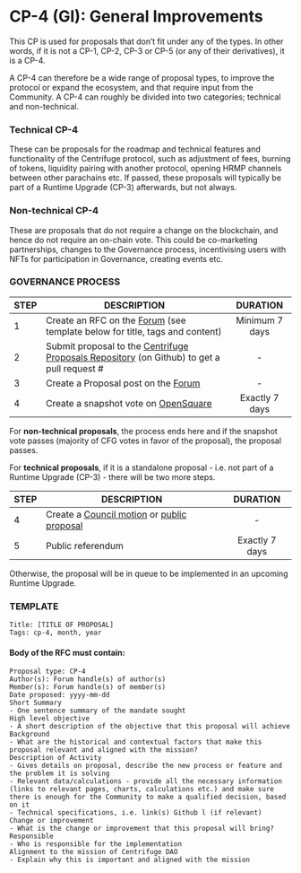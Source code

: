 # CP-4 (GI): General Improvements

This CP is used for proposals that don’t fit under any of the types. In other words, if it is not a CP-1, CP-2, CP-3 or CP-5 (or any of their derivatives), it is a CP-4. 

A CP-4 can therefore be a wide range of proposal types, to improve the protocol or expand the ecosystem, and that require input from the Community. A CP-4 can roughly be divided into two categories; technical and non-technical.

### Technical CP-4

These can be proposals for the roadmap and technical features and functionality of the Centrifuge protocol, such as adjustment of fees, burning of tokens, liquidity pairing with another protocol, opening HRMP channels between other parachains etc. If passed, these proposals will typically be part of a Runtime Upgrade (CP-3) afterwards, but not always.

### Non-technical CP-4
These are proposals that do not require a change on the blockchain, and hence do not require an on-chain vote. This could be co-marketing partnerships, changes to the Governance process, incentivising users with NFTs for participation in Governance, creating events etc.

### GOVERNANCE PROCESS

|STEP|DESCRIPTION|DURATION|
| --- | --- | :---: |
|1|Create an RFC on the [Forum](https://gov.centrifuge.io/c/cfg-governance/request-for-comments/37) (see template below for title, tags and content)|Minimum 7 days|
|2|Submit proposal to the [Centrifuge Proposals Repository](https://github.com/centrifuge/cps) (on Github) to get a pull request #|-|
|3|Create a Proposal post on the [Forum](https://gov.centrifuge.io/c/cfg-governance/chain-governance/18)|-|
|4|Create a snapshot vote on [OpenSquare](https://voting.opensquare.io/space/centrifuge)|Exactly 7 days|

For **non-technical proposals**, the process ends here and if the snapshot vote passes (majority of CFG votes in favor of the proposal), the proposal passes. 

For **technical proposals**, if it is a standalone proposal - i.e. not part of a Runtime Upgrade (CP-3) - there will be two more steps. 

|STEP|DESCRIPTION|DURATION|
| --- | --- | :---: |
|4|Create a [Council motion](https://polkadot.js.org/apps/?rpc=wss%3A%2F%2Ffullnode.parachain.centrifuge.io#/council) or [public proposal](https://polkadot.js.org/apps/?rpc=wss%3A%2F%2Ffullnode.parachain.centrifuge.io#/democracy) |-|
|5|Public referendum |Exactly 7 days|

Otherwise, the proposal will be in queue to be implemented in an upcoming Runtime Upgrade.

### TEMPLATE
```
Title: [TITLE OF PROPOSAL]
Tags: cp-4, month, year
```
#### Body of the RFC must contain:
```
Proposal type: CP-4
Author(s): Forum handle(s) of author(s)
Member(s): Forum handle(s) of member(s)
Date proposed: yyyy-mm-dd
Short Summary 
- One sentence summary of the mandate sought
High level objective 
- A short description of the objective that this proposal will achieve
Background 
- What are the historical and contextual factors that make this proposal relevant and aligned with the mission?
Description of Activity 
- Gives details on proposal, describe the new process or feature and the problem it is solving
- Relevant data/calculations - provide all the necessary information (links to relevant pages, charts, calculations etc.) and make sure there is enough for the Community to make a qualified decision, based on it
- Technical specifications, i.e. link(s) Github l (if relevant)
Change or improvement 
- What is the change or improvement that this proposal will bring?
Responsible
- Who is responsible for the implementation
Alignment to the mission of Centrifuge DAO 
- Explain why this is important and aligned with the mission
```
